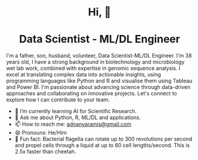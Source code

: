 

<h1 align="center">Hi, 👋 

<h1 align="center">Data Scientist - ML/DL Engineer</h1>

<p align="hustify">I'm a father, son, husband, volunteer, Data Scientist-ML/DL Engineer. I'm 38 years old, I have a strong background in biotechnology and microbiology wet lab work, combined with expertise in genomic sequence analysis. I excel at translating complex data into actionable insights, using programming languages like Python and R and visualise them using Tableau and Power BI. I'm passionate about advancing science through data-driven approaches and collaborating on innovative projects. Let's connect to explore how I can contribute to your team.</p>

- 🌱 I’m currently learning AI for Scientific Research.
- 💬 Ask me about Python, R, ML/DL and applications.
- 📫 How to reach me: adnanyaramis@gmail.com
- 😄 Pronouns: He/Him
- 🦠 Fun fact: Bacterial flagella can rotate up to 300 revolutions per second and propel cells through a liquid at up to 60 cell lengths/second. This is 2.5x faster than cheetah.
